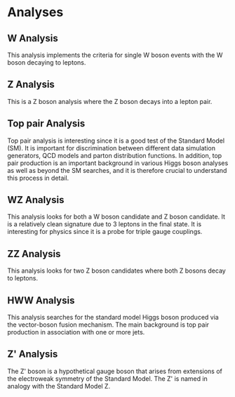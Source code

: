 # Analyses

## W Analysis

This analysis implements the criteria for single W boson events with the W boson decaying to leptons. 

## Z Analysis

This is a Z boson analysis where the Z boson decays into a lepton pair. 

## Top pair Analysis

Top pair analysis is interesting since it is a good test of the Standard Model (SM).
It is important for discrimination between different data simulation generators,  QCD models and parton distribution functions.
In addition, top pair production is an important background in various Higgs boson analyses as well as beyond the SM searches,
and it is therefore crucial to understand this process in detail. 


## WZ Analysis

This analysis looks for both a W boson candidate and Z boson candidate.
It is a relatively clean signature due to 3 leptons in the final state.  It is interesting for physics since it is a probe for triple gauge couplings.

## ZZ Analysis

This analysis looks for two Z boson candidates where both Z bosons decay to leptons.  


## HWW Analysis

This analysis searches for the standard model Higgs boson produced via the vector-boson fusion mechanism. 
The main background is top pair production in association with one or more jets. 


## Z' Analysis

The Z' boson is a hypothetical gauge boson that arises from extensions of the electroweak symmetry of the Standard Model. The Z' is named in analogy with the Standard Model Z.
